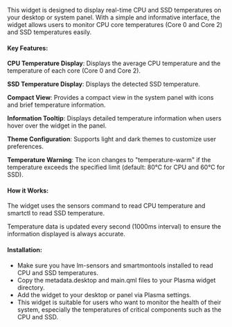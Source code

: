 This widget is designed to display real-time CPU and SSD temperatures on your desktop or system panel. With a simple and informative interface, the widget allows users to monitor CPU core temperatures (Core 0 and Core 2) and SSD temperatures easily.

#### Key Features:
**CPU Temperature Display**: Displays the average CPU temperature and the temperature of each core (Core 0 and Core 2).

**SSD Temperature Display**: Displays the detected SSD temperature.

**Compact View**: Provides a compact view in the system panel with icons and brief temperature information.

**Information Tooltip**: Displays detailed temperature information when users hover over the widget in the panel.

**Theme Configuration**: Supports light and dark themes to customize user preferences.

**Temperature Warning**: The icon changes to "temperature-warm" if the temperature exceeds the specified limit (default: 80°C for CPU and 60°C for SSD).

#### How it Works:
The widget uses the sensors command to read CPU temperature and smartctl to read SSD temperature.

Temperature data is updated every second (1000ms interval) to ensure the information displayed is always accurate.

#### Installation:
- Make sure you have lm-sensors and smartmontools installed to read CPU and SSD temperatures.
- Copy the metadata.desktop and main.qml files to your Plasma widget directory.
- Add the widget to your desktop or panel via Plasma settings.
- This widget is suitable for users who want to monitor the health of their system, especially the temperatures of critical components such as the CPU and SSD.
